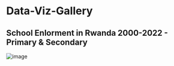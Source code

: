 # Data-Viz-Gallery

## School Enlorment in Rwanda 2000-2022 - Primary & Secondary
![image](https://github.com/user-attachments/assets/10f7d5b5-c26c-4e05-9bb2-5244b2f8fe84)
